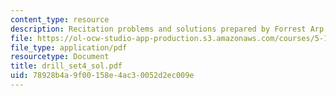 ```yaml
---
content_type: resource
description: Recitation problems and solutions prepared by Forrest Arp.
file: https://ol-ocw-studio-app-production.s3.amazonaws.com/courses/5-13-organic-chemistry-ii-fall-2003/78928b4a9f00158e4ac30052d2ec009e_drill_set4_sol.pdf
file_type: application/pdf
resourcetype: Document
title: drill_set4_sol.pdf
uid: 78928b4a-9f00-158e-4ac3-0052d2ec009e
---
```

